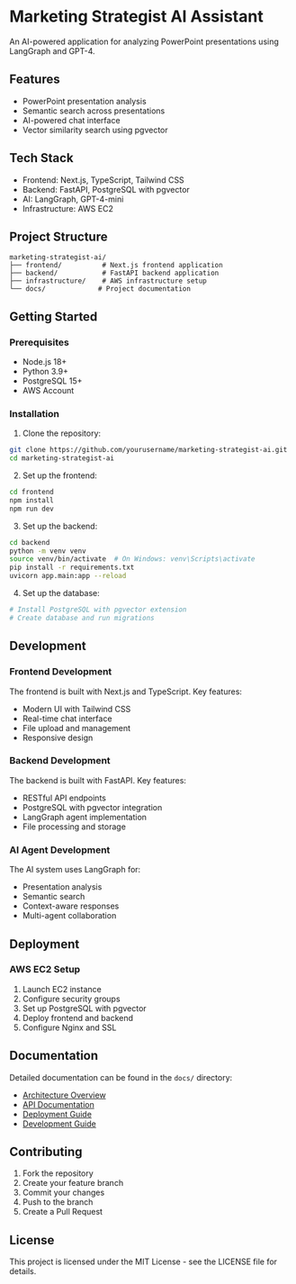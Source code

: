 # Marketing Strategist AI Assistant

An AI-powered application for analyzing PowerPoint presentations using LangGraph and GPT-4.

## Features
- PowerPoint presentation analysis
- Semantic search across presentations
- AI-powered chat interface
- Vector similarity search using pgvector

## Tech Stack
- Frontend: Next.js, TypeScript, Tailwind CSS
- Backend: FastAPI, PostgreSQL with pgvector
- AI: LangGraph, GPT-4-mini
- Infrastructure: AWS EC2

## Project Structure
```
marketing-strategist-ai/
├── frontend/          # Next.js frontend application
├── backend/           # FastAPI backend application
├── infrastructure/    # AWS infrastructure setup
└── docs/             # Project documentation
```

## Getting Started

### Prerequisites
- Node.js 18+
- Python 3.9+
- PostgreSQL 15+
- AWS Account

### Installation

1. Clone the repository:
```bash
git clone https://github.com/yourusername/marketing-strategist-ai.git
cd marketing-strategist-ai
```

2. Set up the frontend:
```bash
cd frontend
npm install
npm run dev
```

3. Set up the backend:
```bash
cd backend
python -m venv venv
source venv/bin/activate  # On Windows: venv\Scripts\activate
pip install -r requirements.txt
uvicorn app.main:app --reload
```

4. Set up the database:
```bash
# Install PostgreSQL with pgvector extension
# Create database and run migrations
```

## Development

### Frontend Development
The frontend is built with Next.js and TypeScript. Key features:
- Modern UI with Tailwind CSS
- Real-time chat interface
- File upload and management
- Responsive design

### Backend Development
The backend is built with FastAPI. Key features:
- RESTful API endpoints
- PostgreSQL with pgvector integration
- LangGraph agent implementation
- File processing and storage

### AI Agent Development
The AI system uses LangGraph for:
- Presentation analysis
- Semantic search
- Context-aware responses
- Multi-agent collaboration

## Deployment

### AWS EC2 Setup
1. Launch EC2 instance
2. Configure security groups
3. Set up PostgreSQL with pgvector
4. Deploy frontend and backend
5. Configure Nginx and SSL

## Documentation
Detailed documentation can be found in the `docs/` directory:
- [Architecture Overview](docs/architecture.md)
- [API Documentation](docs/api.md)
- [Deployment Guide](docs/deployment.md)
- [Development Guide](docs/development.md)

## Contributing
1. Fork the repository
2. Create your feature branch
3. Commit your changes
4. Push to the branch
5. Create a Pull Request

## License
This project is licensed under the MIT License - see the LICENSE file for details. 
